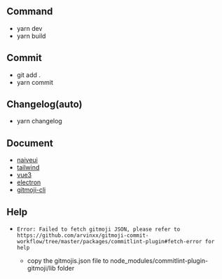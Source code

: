 ## Command

- yarn dev
- yarn build

## Commit

- git add .
- yarn commit

## Changelog(auto)

- yarn changelog

## Document

- [naiveui](https://www.naiveui.com/zh-CN/os-theme/components/button)
- [tailwind](https://tailwindcss.com/docs)
- [vue3](https://vue3js.cn/docs/zh/guide/introduction.html)
- [electron](https://www.electronjs.org/docs)
- [gitmoji-cli](https://github.com/carloscuesta/gitmoji-cli)

## Help

- `Error: Failed to fetch gitmoji JSON, please refer to https://github.com/arvinxx/gitmoji-commit-workflow/tree/master/packages/commitlint-plugin#fetch-error for help`

  - copy the gitmojis.json file to node_modules/commitlint-plugin-gitmoji/lib folder

